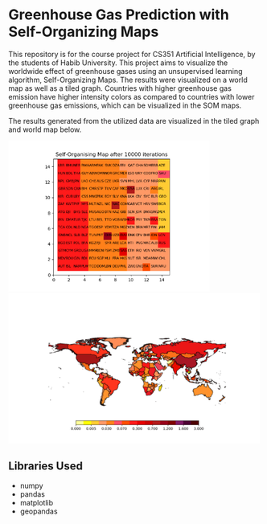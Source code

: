 # Greenhouse Gas Prediction with Self-Organizing Maps

This repository is for the course project for CS351 Artificial Intelligence, by the students of Habib University. This project aims to visualize the worldwide effect of greenhouse gases using an unsupervised learning algorithm, Self-Organizing Maps. The results were visualized on a world map as well as a tiled graph. Countries with higher greenhouse gas emission have higher intensity colors as compared to countries with lower greenhouse gas emissions, which can be visualized in the SOM maps.

The results generated from the utilized data are visualized in the tiled graph and world map below.
<p float="left">
  <img src="images/SOMplot2.png" width="400"/>
  <img src="images/worldmap2.png" width="500"/> 
</p>

## Libraries Used
- numpy
- pandas
- matplotlib
- geopandas
